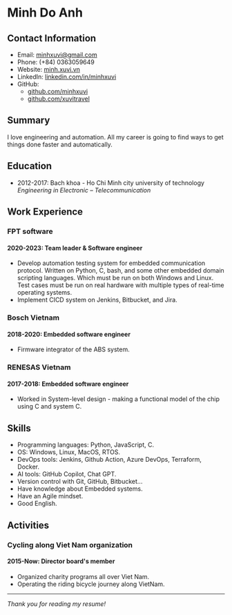 # Minh Do Anh

## Contact Information

- Email: minhxuvi@gmail.com
- Phone: (+84) 0363059649
- Website: [minh.xuvi.vn](minh.xuvi.vn)
- LinkedIn: [linkedin.com/in/minhxuvi](linkedin.com/in/minhxuvi)
- GitHub:
    - [github.com/minhxuvi](github.com/minhxuvi)
    - [github.com/xuvitravel](github.com/xuvitravel)

## Summary

I love engineering and automation. All my career is going to find ways to get things done faster and automatically.

## Education

- 2012-2017: Bach khoa - Ho Chi Minh city university of technology  
    *Engineering in Electronic – Telecommunication*

## Work Experience

### FPT software

#### 2020-2023: Team leader & Software engineer

- Develop automation testing system for embedded communication protocol. Written on Python, C, bash, and some other embedded domain scripting languages. Which must be run on both Windows and Linux. Test cases must be run on real hardware with multiple types of real-time operating systems.
- Implement CICD system on Jenkins, Bitbucket, and Jira.

### Bosch Vietnam

#### 2018-2020: Embedded software engineer

- Firmware integrator of the ABS system.

### RENESAS Vietnam

#### 2017-2018: Embedded software engineer

- Worked in System-level design - making a functional model of the chip using C and system C.

## Skills

- Programming languages: Python, JavaScript, C.
- OS: Windows, Linux, MacOS, RTOS.
- DevOps tools: Jenkins, Github Action, Azure DevOps, Terraform, Docker.
- AI tools: GitHub Copilot, Chat GPT.
- Version control with Git, GitHub, Bitbucket...
- Have knowledge about Embedded systems.
- Have an Agile mindset.
- Good English.

## Activities
### Cycling along Viet Nam organization
#### 2015-Now: Director board's member
- Organized charity programs all over Viet Nam.
- Operating the riding bicycle journey along VietNam.
---

*Thank you for reading my resume!*
